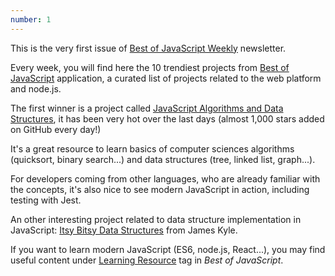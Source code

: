 ```yaml
---
number: 1
---
```


This is the very first issue of [Best of JavaScript Weekly](https://weekly.bestofjs.org) newsletter.

Every week, you will find here the 10 trendiest projects from [Best of JavaScript](https://weekly.bestofjs.org) application, a curated list of projects related to the web platform and node.js.

The first winner is a project called [JavaScript Algorithms and Data Structures](https://github.com/trekhleb/javascript-algorithms), it has been very hot over the last days (almost 1,000 stars added on GitHub every day!)

It's a great resource to learn basics of computer sciences algorithms (quicksort, binary search...) and data structures (tree, linked list, graph...).

For developers coming from other languages, who are already familiar with the concepts, it's also nice to see modern JavaScript in action, including testing with Jest.

An other interesting project related to data structure implementation in JavaScript: [Itsy Bitsy Data Structures](https://github.com/jamiebuilds/itsy-bitsy-data-structures) from James Kyle.

If you want to learn modern JavaScript (ES6, node.js, React...), you may find useful content under [Learning Resource](http://bestofjs.org/tags/learning) tag in _Best of JavaScript_.
